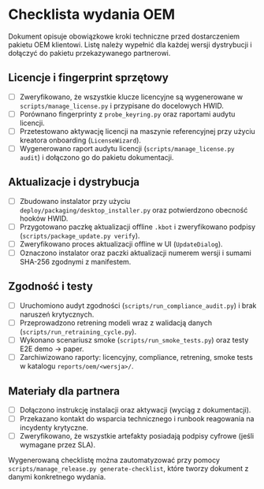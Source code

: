 # Checklista wydania OEM

Dokument opisuje obowiązkowe kroki techniczne przed dostarczeniem pakietu OEM
klientowi. Listę należy wypełnić dla każdej wersji dystrybucji i dołączyć do
pakietu przekazywanego partnerowi.

## Licencje i fingerprint sprzętowy
- [ ] Zweryfikowano, że wszystkie klucze licencyjne są wygenerowane w
      `scripts/manage_license.py` i przypisane do docelowych HWID.
- [ ] Porównano fingerprinty z `probe_keyring.py` oraz raportami audytu licencji.
- [ ] Przetestowano aktywację licencji na maszynie referencyjnej przy użyciu
      kreatora onboarding (`LicenseWizard`).
- [ ] Wygenerowano raport audytu licencji (`scripts/manage_license.py audit`) i
      dołączono go do pakietu dokumentacji.

## Aktualizacje i dystrybucja
- [ ] Zbudowano instalator przy użyciu `deploy/packaging/desktop_installer.py`
      oraz potwierdzono obecność hooków HWID.
- [ ] Przygotowano paczkę aktualizacji offline `.kbot` i zweryfikowano podpisy
      (`scripts/package_update.py verify`).
- [ ] Zweryfikowano proces aktualizacji offline w UI (`UpdateDialog`).
- [ ] Oznaczono instalator oraz paczki aktualizacji numerem wersji i sumami
      SHA-256 zgodnymi z manifestem.

## Zgodność i testy
- [ ] Uruchomiono audyt zgodności (`scripts/run_compliance_audit.py`) i brak
      naruszeń krytycznych.
- [ ] Przeprowadzono retrening modeli wraz z walidacją danych (`scripts/run_retraining_cycle.py`).
- [ ] Wykonano scenariusz smoke (`scripts/run_smoke_tests.py`) oraz testy E2E
      demo → paper.
- [ ] Zarchiwizowano raporty: licencyjny, compliance, retrening, smoke tests w
      katalogu `reports/oem/<wersja>/`.

## Materiały dla partnera
- [ ] Dołączono instrukcję instalacji oraz aktywacji (wyciąg z dokumentacji).
- [ ] Przekazano kontakt do wsparcia technicznego i runbook reagowania na
      incydenty krytyczne.
- [ ] Zweryfikowano, że wszystkie artefakty posiadają podpisy cyfrowe (jeśli
      wymagane przez SLA).

Wygenerowaną checklistę można zautomatyzować przy pomocy
`scripts/manage_release.py generate-checklist`, które tworzy dokument z danymi
konkretnego wydania.
